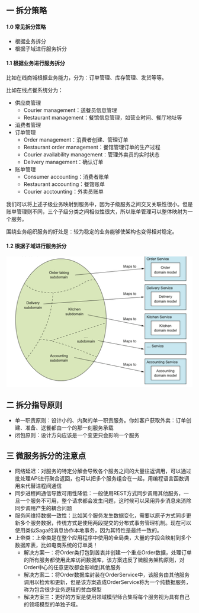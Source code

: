 ## 一 拆分策略

#### 1.0 常见拆分策略

- 根据业务拆分
- 根据子域进行服务拆分

#### 1.1 根据业务进行服务拆分

比如在线商城根据业务能力，分为：订单管理、库存管理、发货等等。  

比如在线点餐系统分为：
- 供应商管理
  - Courier management：送餐员信息管理
  - Restaurant management：餐馆信息管理，如营业时间、餐厅地址等
- 消费者管理
- 订单管理
  - Order management：消费者创建、管理订单
  - Restaurant order management：餐馆管理订单的生产过程
  - Courier availability management：管理外卖员的实时状态
  - Delivery management：确认订单
- 账单管理
  - Consumer  accounting：消费者账单
  - Restaurant accounting：餐馆账单
  - Courier acctounting：外卖员账单

我们可以将上述子级业务映射到服务中，因为子级服务之间交叉关联性很小。但是账单管理则不同，三个子级分类之间相似性很大，所以账单管理可以整体映射为一个服务。  

围绕业务组织服务的好处是：较为稳定的业务能够使架构也变得相对稳定。  

#### 1.2 根据子域进行服务拆分

![](../images/arch/07-109.png)  

## 二 拆分指导原则

- 单一职责原则：设计小的、内聚的单一职责服务。你如客户获取外卖：订单创建、准备、送餐都由一个的那一刻服务承载
- 闭包原则：设计方向应该是一个变更只会影响一个服务

## 三 微服务拆分的注意点

- 网络延迟：对服务的特定分解会导致各个服务之间的大量往返调用，可以通过批处理API进行聚合返回，也可以把多个服务组合在一起，用编程语言函数调用来代替进程间通信
- 同步进程间通信导致可用性降低：一般使用REST方式同步调用其他服务，一旦一个服务不可用，整个请求都会发生问题，这时候可以采用异步消息来消除同步调用产生的耦合问题
- 服务间维持数据一致性：比如某个服务发生数据变化，需要以原子方式同步更新多个服务数据，传统方式是使用两段提交的分布式事务管理机制。现在可以使用类似Saga的消息协作本地事务，因为其特性是最终一致的。
- 上帝类：上帝类是在整个应用程序中使用的全局类，大量的字段会映射到多个数据库表，比如电商系统的订单类！
  - 解决方案一：将Order类打包到苦衷并创建一个重点Order数据，处理订单的所有服务都使用此库访问数据库，该方案违反了微服务架构原则，对Order中心的任意更改都会影响到其他服务
  - 解决方案二：将Order数据库封装在OrderService中，该服务由其他服务调用以检索和更新，但是该方案造成OrderService称为一个纯数据服务，称为包含很少业务逻辑的贫血模型
  - 解决方案三：更好的方案是使用领域模型师合集将每个服务视为具有自己的领域模型的单独子域。